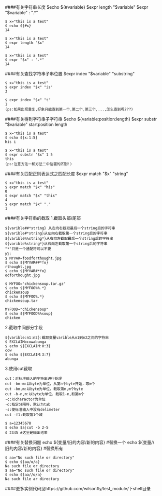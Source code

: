 

####有关字符串长度
	$echo ${#variable}
	$expr length "$variable"
	$expr "$variable" : ".*"

	$ x="this is a test"
	$ echo ${#x}
	14

	$ x="this is a test"
	$ expr length "$x"
	14

	$ x="this is a test"
	$ expr "$x" : ".*"
	14

####有关查找字符串子串位置
	$expr index "$variable" "substring"

	$ x="this is a test"
	$ expr index "$x" "is"
	3

	$ expr index "$x" "t"
	1
	(ps:如果出现重复,好象只能查到第一个,第二个,第三个,...,怎么查到呢???)

####有关得到字符串子字符串
	$echo ${variable:position:length}
	$expr substr "$variable" startposition length

	$ x="this is a test"
	$ echo ${x:1:5}
	his i

	$ x="this is a test"
	$ expr substr "$x" 1 5
	this
	(ps:注意方法一和方法二中位置的区别!)

####有关匹配正则表达式之匹配长度
	$expr match "$x" "string"

	$ x="this is a test"
	$ expr match "$x" "his"
	0
	$ expr match "$x" "this"
	4
	$ expr match "$x" "."
	1


####有关字符串的截取
1.截取头部/尾部
	
	${varible##*string} 从左向右截取最后一个string后的字符串  
	${varible#*string}从左向右截取第一个string后的字符串  
	${varible%%string*}从右向左截取最后一个string后的字符串  
	${varible%string*}从右向左截取第一个string后的字符串  
	"*"只是一个通配符可以不要
	如：
	$ MYVAR=foodforthought.jpg  
	$ echo ${MYVAR##*fo}  
	rthought.jpg  
	$ echo ${MYVAR#*fo}  
	odforthought.jpg  

	$ MYFOO="chickensoup.tar.gz"  
	$ echo ${MYFOO%%.*}  
	chickensoup  
	$ echo ${MYFOO%.*}  
	chickensoup.tar  
	
	MYFOOD="chickensoup"
	$ echo ${MYFOOD%%soup}
	chicken

2.截取中间部分字段
	
	${varible:n1:n2}:截取变量varible从n1到n2之间的字符串
	$ EXCLAIM=cowabunga
	$ echo ${EXCLAIM:0:3}
	cow
	$ echo ${EXCLAIM:3:7}
	abunga

3.使用cut截取

	cut：对标准输入的字符串进行处理
	cut -bn-m:以byte为单位，从第n个byte开始，取m个
	cut -bn,m:以byte为单位，截取第n,m个byte
	cut -b-n,m:以byte为单位，截取1-n,和第m个
	-c:以charactor为单位
	-d:指定分隔符，默认为tab
	-s:使标准输入中没有delimeter
	cut -f1:截取第1个域

	$ a=12345678
	$ echo $a|cut -b 2-5
	$ 2345 #这里是输出结果

####有关替换问题
	echo ${变量/旧的内容/新的内容} #替换一个
	echo ${变量//旧的内容/新的内容} #替换所有
	
	$ aa="No such file or directory"
	$ echo ${aa/o/a}
	Na such file or directory
	$ aa="No such file or directory"
	$ echo ${aa//o/a}
	Na such file ar directary 


####更多实例代码见https://github.com/wilsonfly/test_module/下shell目录
